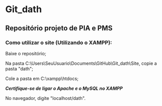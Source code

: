 # Git_dath
## Repositório projeto de PIA e PMS

### Como utilizar o site (Utilizando o XAMPP): 

Baixe o repositório;

Na pasta C:\Users\SeuUsuario\Documents\GitHub\Git_dath\Site, copie a pasta "dath";

Cole a pasta em C:\xampp\htdocs;

_**Certifique-se de ligar o Apache e o MySQL no XAMPP**_

No navegador, digite "localhost/dath".
